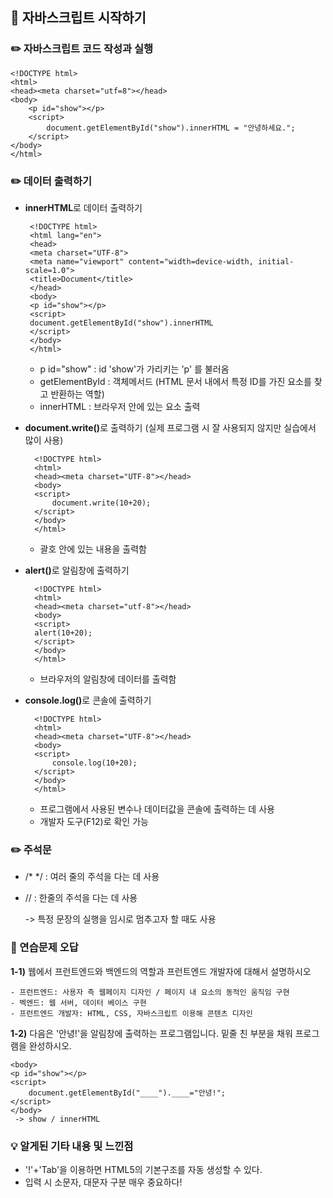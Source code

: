 ## 📖 자바스크립트 시작하기
### ✏️ 자바스크립트 코드 작성과 실행
    <!DOCTYPE html>
    <html>
    <head><meta charset="utf=8"></head>
    <body>
        <p id="show"></p>
        <script>
            document.getElementById("show").innerHTML = "안녕하세요.";
        </script>
    </body>
    </html>


 ### ✏️ 데이터 출력하기
 - <b>innerHTML</b>로 데이터 출력하기

        <!DOCTYPE html>
        <html lang="en">
        <head>
        <meta charset="UTF-8">
        <meta name="viewport" content="width=device-width, initial-scale=1.0">
        <title>Document</title>
        </head>
        <body>
        <p id="show"></p>
        <script>
        document.getElementById("show").innerHTML
        </script>
        </body>
        </html>
    - p id="show" : id 'show'가 가리키는 'p' 를 불러옴
    - getElementById : 객체메서드 (HTML 문서 내에서 특정 ID를 가진 요소를 찾고 반환하는 역할)
    - innerHTML : 브라우저 안에 있는 요소 출력

- <b>document.write()</b>로 출력하기 (실제 프로그램 시 잘 사용되지 않지만 실습에서 많이 사용)
   
        <!DOCTYPE html>
        <html>
        <head><meta charset="UTF-8"></head>
        <body>
        <script>
            document.write(10+20);
        </script>
        </body>
        </html> 
    
     - 괄호 안에 있는 내용을 출력함

- <b>alert()</b>로 알림창에 출력하기

        <!DOCTYPE html>
        <html>
        <head><meta charset="utf-8"></head>
        <body>
        <script>
        alert(10+20);
        </script>
        </body>
        </html> 

    - 브라우저의 알림창에 데이터를 출력함

- <b>console.log()</b>로 콘솔에 출력하기

        <!DOCTYPE html>
        <html>
        <head><meta charset="UTF-8"></head>
        <body>
        <script>
            console.log(10+20);
        </script>
        </body>
        </html>

    - 프로그램에서 사용된 변수나 데이터값을 콘솔에 출력하는 데 사용
    - 개발자 도구(F12)로 확인 가능

 ### ✏️ 주석문
- /* */ : 여러 줄의 주석을 다는 데 사용
- // : 한줄의 주석을 다는 데 사용

  -> 특정 문장의 실행을 임시로 멈추고자 할 때도 사용  

### 🚨 연습문제 오답
<b>1-1)</b> 웹에서 프런트엔드와 백엔드의 역할과 프런트엔드 개발자에 대해서 설명하시오

    - 프런트엔드: 사용자 측 웹페이지 디자인 / 페이지 내 요소의 동적인 움직임 구현
    - 벡엔드: 웹 서버, 데이터 베이스 구현
    - 프런트엔드 개발자: HTML, CSS, 자바스크립트 이용해 콘텐츠 디자인

<b>1-2)</b> 다음은 '안녕!'을 알림창에 출력하는 프로그램입니다. 밑줄 친 부분을 채워 프로그램을 완성하시오.
 
    <body>
    <p id="show"></p>
    <script>
        document.getElementById("____").____="안녕!";
    </script>
    </body>
     -> show / innerHTML


### 💡 알게된 기타 내용 및 느낀점
- '!'+'Tab'을 이용하면 HTML5의 기본구조를 자동 생성할 수 있다.
- 입력 시 소문자, 대문자 구분 매우 중요하다!